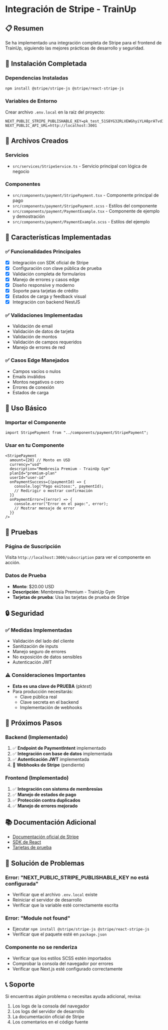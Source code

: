 # Integración de Stripe - TrainUp

## 📋 Resumen

Se ha implementado una integración completa de Stripe para el frontend de TrainUp, siguiendo las mejores prácticas de desarrollo y seguridad.

## 🚀 Instalación Completada

### Dependencias Instaladas

```bash
npm install @stripe/stripe-js @stripe/react-stripe-js
```

### Variables de Entorno

Crear archivo `.env.local` en la raíz del proyecto:

```env
NEXT_PUBLIC_STRIPE_PUBLISHABLE_KEY=pk_test_51S8YG32RLVEWGhyiYLH8prATvd3gL6OYS89I8xRvGljKmfcfJ1vTGhMmpVgKbvZqOGKG3Y1MDVg6PNPa4Ble2jhU00Si8SrZWY
NEXT_PUBLIC_API_URL=http://localhost:3001
```

## 📁 Archivos Creados

### Servicios

- `src/services/StripeService.ts` - Servicio principal con lógica de negocio

### Componentes

- `src/components/payment/StripePayment.tsx` - Componente principal de pago
- `src/components/payment/StripePayment.scss` - Estilos del componente
- `src/components/payment/PaymentExample.tsx` - Componente de ejemplo y demostración
- `src/components/payment/PaymentExample.scss` - Estilos del ejemplo

## 🎯 Características Implementadas

### ✅ Funcionalidades Principales

- [x] Integración con SDK oficial de Stripe
- [x] Configuración con clave pública de prueba
- [x] Validación completa de formularios
- [x] Manejo de errores y casos edge
- [x] Diseño responsive y moderno
- [x] Soporte para tarjetas de crédito
- [x] Estados de carga y feedback visual
- [x] Integración con backend NestJS

### ✅ Validaciones Implementadas

- Validación de email
- Validación de datos de tarjeta
- Validación de montos
- Validación de campos requeridos
- Manejo de errores de red

### ✅ Casos Edge Manejados

- Campos vacíos o nulos
- Emails inválidos
- Montos negativos o cero
- Errores de conexión
- Estados de carga

## 🔧 Uso Básico

### Importar el Componente

```tsx
import StripePayment from "../components/payment/StripePayment";
```

### Usar en tu Componente

```tsx
<StripePayment
  amount={20} // Monto en USD
  currency="usd"
  description="Membresía Premium - TrainUp Gym"
  planId="premium-plan"
  userId="user-id"
  onPaymentSuccess={(paymentId) => {
    console.log("Pago exitoso:", paymentId);
    // Redirigir o mostrar confirmación
  }}
  onPaymentError={(error) => {
    console.error("Error en el pago:", error);
    // Mostrar mensaje de error
  }}
/>
```

## 🧪 Pruebas

### Página de Suscripción

Visita `http://localhost:3000/subscription` para ver el componente en acción.

### Datos de Prueba

- **Monto**: $20.00 USD
- **Descripción**: Membresía Premium - TrainUp Gym
- **Tarjetas de prueba**: Usa las tarjetas de prueba de Stripe

## 🔒 Seguridad

### ✅ Medidas Implementadas

- Validación del lado del cliente
- Sanitización de inputs
- Manejo seguro de errores
- No exposición de datos sensibles
- Autenticación JWT

### ⚠️ Consideraciones Importantes

- **Esta es una clave de PRUEBA** (pk*test*)
- Para producción necesitarás:
  - Clave pública real
  - Clave secreta en el backend
  - Implementación de webhooks

## 🚧 Próximos Pasos

### Backend (Implementado)

1. ✅ **Endpoint de PaymentIntent** implementado
2. ✅ **Integración con base de datos** implementada
3. ✅ **Autenticación JWT** implementada
4. 🔄 **Webhooks de Stripe** (pendiente)

### Frontend (Implementado)

1. ✅ **Integración con sistema de membresías**
2. ✅ **Manejo de estados de pago**
3. ✅ **Protección contra duplicados**
4. ✅ **Manejo de errores mejorado**

## 📚 Documentación Adicional

- [Documentación oficial de Stripe](https://stripe.com/docs)
- [SDK de React](https://stripe.com/docs/stripe-js/react)
- [Tarjetas de prueba](https://stripe.com/docs/testing)

## 🐛 Solución de Problemas

### Error: "NEXT_PUBLIC_STRIPE_PUBLISHABLE_KEY no está configurada"

- Verificar que el archivo `.env.local` existe
- Reiniciar el servidor de desarrollo
- Verificar que la variable esté correctamente escrita

### Error: "Module not found"

- Ejecutar `npm install @stripe/stripe-js @stripe/react-stripe-js`
- Verificar que el paquete esté en `package.json`

### Componente no se renderiza

- Verificar que los estilos SCSS estén importados
- Comprobar la consola del navegador por errores
- Verificar que Next.js esté configurado correctamente

## 📞 Soporte

Si encuentras algún problema o necesitas ayuda adicional, revisa:

1. Los logs de la consola del navegador
2. Los logs del servidor de desarrollo
3. La documentación oficial de Stripe
4. Los comentarios en el código fuente
